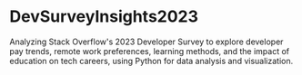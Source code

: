 # DevSurveyInsights2023
Analyzing Stack Overflow's 2023 Developer Survey to explore developer pay trends, remote work preferences, learning methods, and the impact of education on tech careers, using Python for data analysis and visualization.
